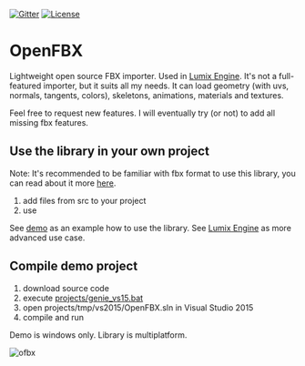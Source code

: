 [![Gitter](https://badges.gitter.im/Join%20Chat.svg)](https://gitter.im/nem0/LumixEngine?utm_source=badge&utm_medium=badge&utm_campaign=pr-badge)
[![License](http://img.shields.io/:license-mit-blue.svg)](http://doge.mit-license.org)

# OpenFBX

Lightweight open source FBX importer. Used in [Lumix Engine](https://github.com/nem0/lumixengine). It's not a full-featured importer, but it suits all my needs. It can load geometry (with uvs, normals, tangents, colors), skeletons, animations, materials and textures. 

Feel free to request new features. I will eventually try (or not) to add all missing fbx features.

## Use the library in your own project

Note: It's recommended to be familiar with fbx format to use this library, you can read about it more [here](http://help.autodesk.com/view/FBX/2017/ENU/?guid=__files_GUID_F194000D_5AD4_49C1_86CC_5DAC2CE64E97_htm).

1. add files from src to your project
2. use

See [demo](https://github.com/nem0/OpenFBX/blob/master/demo/main.cpp#L203) as an example how to use the library.
See [Lumix Engine](https://github.com/nem0/LumixEngine/blob/master/src/renderer/editor/import_asset_dialog.cpp#L504) as more advanced use case.

## Compile demo project

1. download source code
2. execute [projects/genie_vs15.bat](https://github.com/nem0/OpenFBX/blob/master/projects/genie_vs15.bat)
3. open projects/tmp/vs2015/OpenFBX.sln in Visual Studio 2015
4. compile and run

Demo is windows only. Library is multiplatform.

![ofbx](https://user-images.githubusercontent.com/153526/27876079-eea3c872-61b5-11e7-9fce-3a7c558fb0d2.png)
